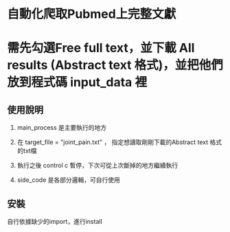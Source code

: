 
# 自動化爬取Pubmed上完整文獻
# 需先勾選Free full text，並下載 All results (Abstract text 格式)，並把他們放到程式碼 input_data 裡


## 使用說明
1. main_process 是主要執行的地方

2. 在 target_file = "joint_pain.txt" ， 指定想讀取剛剛下載的Abstract text 格式的txt檔

3. 執行之後 control c 暫停，下次可從上次斷掉的地方繼續執行

4. side_code 是各部分邏輯，可自行使用

## 安裝

自行依據缺少的import，進行install
